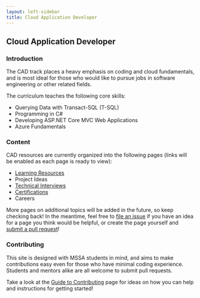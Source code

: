 ```yaml
---
layout: left-sidebar
title: Cloud Application Developer
---
```


## Cloud Application Developer

### Introduction

The CAD track places a heavy emphasis on coding and cloud fundamentals, and is most ideal for those who would like to pursue jobs in software engineering or other related fields.

The curriculum teaches the following core skills:

* Querying Data with Transact-SQL (T-SQL)
* Programming in C#
* Developing ASP.NET Core MVC Web Applications
* Azure Fundamentals

### Content

CAD resources are currently organized into the following pages (links will be enabled as each page is ready to view):

* [Learning Resources](/technical-skills/cad/learning-resources/index.html)
* Project Ideas
* [Technical Interviews](/technical-skills/cad/technical-interviews/index.html)
* [Certifications](/technical-skills/cad/certifications/index.html)
* Careers

More pages on additional topics will be added in the future, so keep checking back!  In the meantime, feel free to [file an issue](https://github.com/mssablog/mssablog.github.io/issues) if you have an idea for a page you think would be helpful, or create the page yourself and [submit a pull request](\/contributing.html)!

### Contributing

This site is designed with MSSA students in mind, and aims to make contributions easy even for those who have minimal coding experience.  Students and mentors alike are all welcome to submit pull requests.

Take a look at the [Guide to Contributing](/contributing.html) page for ideas on how you can help and instructions for getting started!
